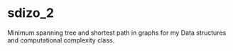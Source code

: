# sdizo_2
Minimum spanning tree and shortest path in graphs for my Data structures and computational complexity class.
